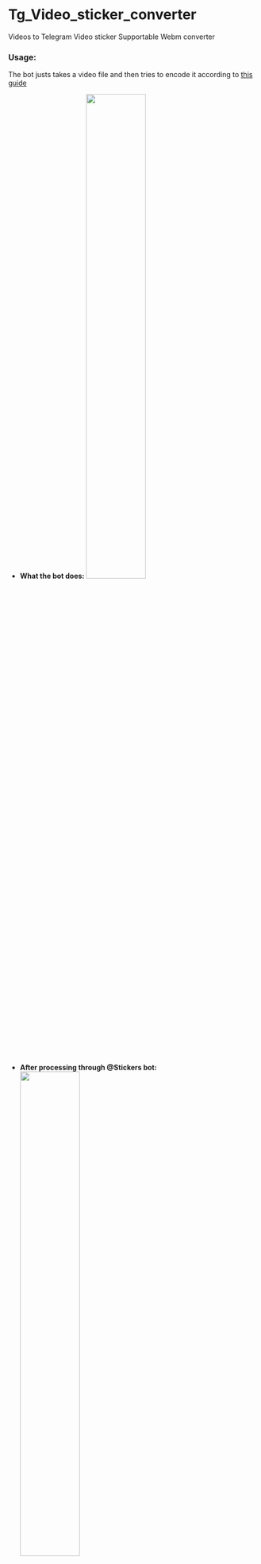 # Tg_Video_sticker_converter

Videos to Telegram Video sticker Supportable Webm converter

### Usage:
The bot justs takes a video file and then tries to encode it according to [this guide](https://core.telegram.org/stickers#video-sticker-requirements)

<ul>
<li>
<b>What the bot does:
<img src='https://telegra.ph/file/3bcb1b37493c0375ee840.jpg' height=50%>
</li>
<li>
After processing through @Stickers bot:
<img src='https://telegra.ph/file/221a2718e773fe3f72eda.jpg' height=50% widht=50%>
</b>
</li>
</ul>

### Deploy to heroku:

[![Deploy](https://www.herokucdn.com/deploy/button.svg)](https://heroku.com/deploy?template=https://github.com/Zack-Bloodshot/Tg_Video_sticker_converter)